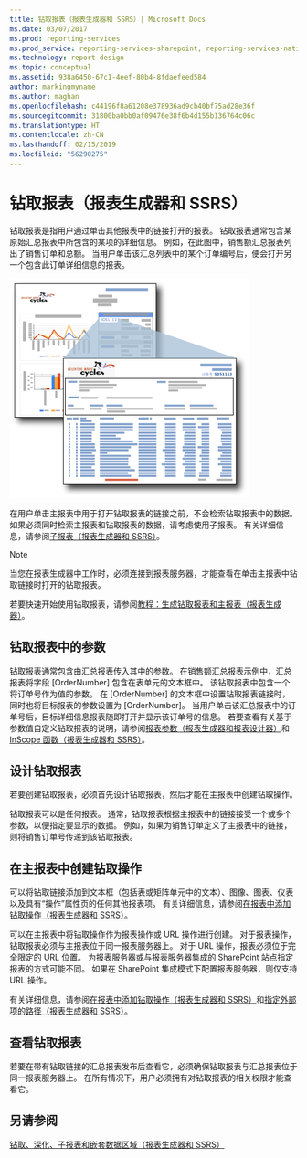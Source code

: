 ```yaml
---
title: 钻取报表（报表生成器和 SSRS）| Microsoft Docs
ms.date: 03/07/2017
ms.prod: reporting-services
ms.prod_service: reporting-services-sharepoint, reporting-services-native
ms.technology: report-design
ms.topic: conceptual
ms.assetid: 938a6450-67c1-4eef-80b4-8fdaefeed584
author: markingmyname
ms.author: maghan
ms.openlocfilehash: c44196f8a61208e378936ad9cb40bf75ad28e36f
ms.sourcegitcommit: 31800ba0bb0af09476e38f6b4d155b136764c06c
ms.translationtype: HT
ms.contentlocale: zh-CN
ms.lasthandoff: 02/15/2019
ms.locfileid: "56290275"
---
```

# <a name="drillthrough-reports-report-builder-and-ssrs"></a>钻取报表（报表生成器和 SSRS）
  钻取报表是指用户通过单击其他报表中的链接打开的报表。 钻取报表通常包含某原始汇总报表中所包含的某项的详细信息。 例如，在此图中，销售额汇总报表列出了销售订单和总额。 当用户单击该汇总列表中的某个订单编号后，便会打开另一个包含此订单详细信息的报表。  
  
 ![rs_DrillThru](../../reporting-services/report-design/media/rs-drillthru.gif "rs_DrillThru")  
  
 在用户单击主报表中用于打开钻取报表的链接之前，不会检索钻取报表中的数据。 如果必须同时检索主报表和钻取报表的数据，请考虑使用子报表。 有关详细信息，请参阅[子报表（报表生成器和 SSRS）](../../reporting-services/report-design/subreports-report-builder-and-ssrs.md)。  
  
> [!NOTE]  
>  当您在报表生成器中工作时，必须连接到报表服务器，才能查看在单击主报表中钻取链接时打开的钻取报表。  
  
 若要快速开始使用钻取报表，请参阅[教程：生成钻取报表和主报表（报表生成器）](../../reporting-services/tutorial-creating-drillthrough-and-main-reports-report-builder.md)。 
   
## <a name="parameters-in-drillthrough-reports"></a>钻取报表中的参数  
 钻取报表通常包含由汇总报表传入其中的参数。 在销售额汇总报表示例中，汇总报表将字段 [OrderNumber] 包含在表单元的文本框中。 该钻取报表中包含一个将订单号作为值的参数。 在 [OrderNumber] 的文本框中设置钻取报表链接时，同时也将目标报表的参数设置为 [OrderNumber]。 当用户单击该汇总报表中的订单号后，目标详细信息报表随即打开并显示该订单号的信息。 若要查看有关基于参数值自定义钻取报表的说明，请参阅[报表参数（报表生成器和报表设计器）](../../reporting-services/report-design/report-parameters-report-builder-and-report-designer.md)和 [InScope 函数（报表生成器和 SSRS）](../../reporting-services/report-design/report-builder-functions-inscope-function.md)。  
  
## <a name="designing-the-drillthrough-report"></a>设计钻取报表  
 若要创建钻取报表，必须首先设计钻取报表，然后才能在主报表中创建钻取操作。  
  
 钻取报表可以是任何报表。 通常，钻取报表根据主报表中的链接接受一个或多个参数，以便指定要显示的数据。 例如，如果为销售订单定义了主报表中的链接，则将销售订单号传递到该钻取报表。  
  
## <a name="creating-a-drillthrough-action-in-the-main-report"></a>在主报表中创建钻取操作  
 可以将钻取链接添加到文本框（包括表或矩阵单元中的文本）、图像、图表、仪表以及具有“操作”属性页的任何其他报表项。 有关详细信息，请参阅[在报表中添加钻取操作（报表生成器和 SSRS）](../../reporting-services/report-design/add-a-drillthrough-action-on-a-report-report-builder-and-ssrs.md)。  
  
 可以在主报表中将钻取操作作为报表操作或 URL 操作进行创建。 对于报表操作，钻取报表必须与主报表位于同一报表服务器上。 对于 URL 操作，报表必须位于完全限定的 URL 位置。 为报表服务器或与报表服务器集成的 SharePoint 站点指定报表的方式可能不同。 如果在 SharePoint 集成模式下配置报表服务器，则仅支持 URL 操作。  
  
 有关详细信息，请参阅[在报表中添加钻取操作（报表生成器和 SSRS）](../../reporting-services/report-design/add-a-drillthrough-action-on-a-report-report-builder-and-ssrs.md)和[指定外部项的路径（报表生成器和 SSRS）](../../reporting-services/report-design/specifying-paths-to-external-items-report-builder-and-ssrs.md)。  
  
## <a name="viewing-a-drillthrough-report"></a>查看钻取报表  
 若要在带有钻取链接的汇总报表发布后查看它，必须确保钻取报表与汇总报表位于同一报表服务器上。 在所有情况下，用户必须拥有对钻取报表的相关权限才能查看它。  
  
## <a name="see-also"></a>另请参阅  
 [钻取、深化、子报表和嵌套数据区域（报表生成器和 SSRS）](../../reporting-services/report-design/drillthrough-drilldown-subreports-and-nested-data-regions.md)  
  
  
